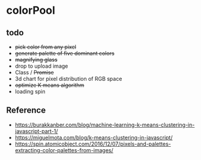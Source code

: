 # colorPool

## todo
- ~~pick color from any pixel~~
- ~~generate palette of five dominant colors~~
- ~~magnifying glass~~
- drop to upload image
- Class / ~~Promise~~
- 3d chart for pixel distribution of RGB space
- ~~optimize K means algorithm~~
- loading spin

## Reference
- https://burakkanber.com/blog/machine-learning-k-means-clustering-in-javascript-part-1/
- https://miguelmota.com/blog/k-means-clustering-in-javascript/
- https://spin.atomicobject.com/2016/12/07/pixels-and-palettes-extracting-color-palettes-from-images/
